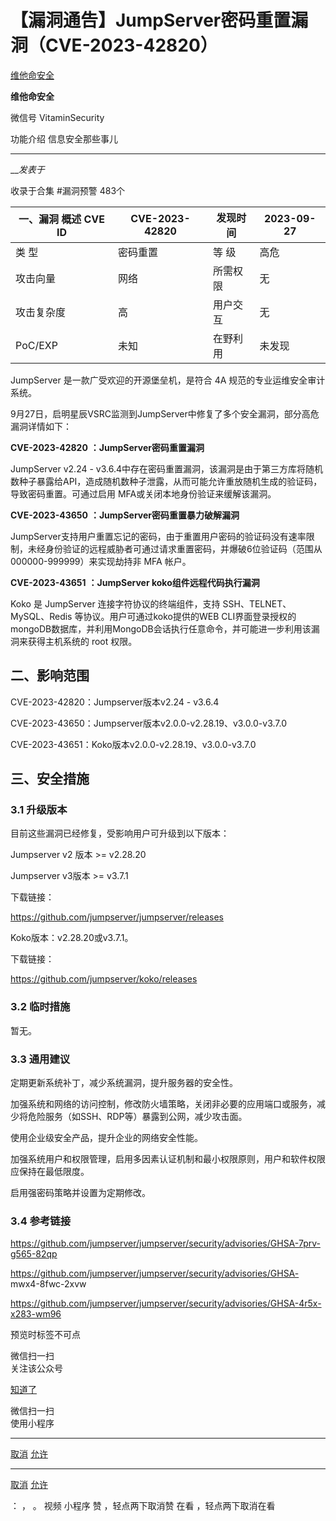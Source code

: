 #  【漏洞通告】JumpServer密码重置漏洞（CVE-2023-42820）

[ 维他命安全 ](javascript:void\(0\);)

**维他命安全** ![]()

微信号 VitaminSecurity

功能介绍 信息安全那些事儿

____

___发表于_

收录于合集 #漏洞预警 483个

**一、漏洞** **概述** CVE   ID| CVE-2023-42820| 发现时间| 2023-09-27  
---|---|---|---  
类    型| 密码重置| 等    级| 高危  
攻击向量| 网络| 所需权限| 无  
攻击复杂度| 高| 用户交互| 无  
PoC/EXP| 未知| 在野利用| 未发现  
  
JumpServer 是一款广受欢迎的开源堡垒机，是符合 4A 规范的专业运维安全审计系统。

9月27日，启明星辰VSRC监测到JumpServer中修复了多个安全漏洞，部分高危漏洞详情如下：

 **CVE-2023-42820** **：JumpServer密码重置漏洞**

JumpServer v2.24 -
v3.6.4中存在密码重置漏洞，该漏洞是由于第三方库将随机数种子暴露给API，造成随机数种子泄露，从而可能允许重放随机生成的验证码，导致密码重置。可通过启用
MFA或关闭本地身份验证来缓解该漏洞。

 **CVE-2023-43650** **：JumpServer密码重置暴力破解漏洞**

JumpServer支持用户重置忘记的密码，由于重置用户密码的验证码没有速率限制，未经身份验证的远程威胁者可通过请求重置密码，并爆破6位验证码（范围从000000-999999）来实现劫持非
MFA 帐户。

 **CVE-2023-43651** **：JumpServer koko组件远程代码执行漏洞**

Koko 是 JumpServer 连接字符协议的终端组件，支持 SSH、TELNET、MySQL、Redis 等协议。用户可通过koko提供的WEB
CLI界面登录授权的mongoDB数据库，并利用MongoDB会话执行任意命令，并可能进一步利用该漏洞来获得主机系统的 root 权限。

  

##  **二、影响范围**

CVE-2023-42820：Jumpserver版本v2.24 - v3.6.4

CVE-2023-43650：Jumpserver版本v2.0.0-v2.28.19、v3.0.0-v3.7.0

CVE-2023-43651：Koko版本v2.0.0-v2.28.19、v3.0.0-v3.7.0

  

##  **三、安全措施**

###  **3.1** **升级版本**

目前这些漏洞已经修复，受影响用户可升级到以下版本：

Jumpserver v2 版本 >= v2.28.20

Jumpserver v3版本 >= v3.7.1

下载链接：

https://github.com/jumpserver/jumpserver/releases

Koko版本：v2.28.20或v3.7.1。

下载链接：

https://github.com/jumpserver/koko/releases

###  **3.2** **临时措施**

暂无。

###  **3.3** **通用建议**

定期更新系统补丁，减少系统漏洞，提升服务器的安全性。

加强系统和网络的访问控制，修改防火墙策略，关闭非必要的应用端口或服务，减少将危险服务（如SSH、RDP等）暴露到公网，减少攻击面。

使用企业级安全产品，提升企业的网络安全性能。

加强系统用户和权限管理，启用多因素认证机制和最小权限原则，用户和软件权限应保持在最低限度。

启用强密码策略并设置为定期修改。

###  **3.4** **参考链接**

https://github.com/jumpserver/jumpserver/security/advisories/GHSA-7prv-g565-82qp

https://github.com/jumpserver/jumpserver/security/advisories/GHSA-
mwx4-8fwc-2xvw

https://github.com/jumpserver/jumpserver/security/advisories/GHSA-4r5x-x283-wm96

  

  

预览时标签不可点

微信扫一扫  
关注该公众号

[知道了](javascript:;)

微信扫一扫  
使用小程序

****

[取消](javascript:void\(0\);) [允许](javascript:void\(0\);)

****

[取消](javascript:void\(0\);) [允许](javascript:void\(0\);)

： ， 。   视频 小程序 赞 ，轻点两下取消赞 在看 ，轻点两下取消在看

